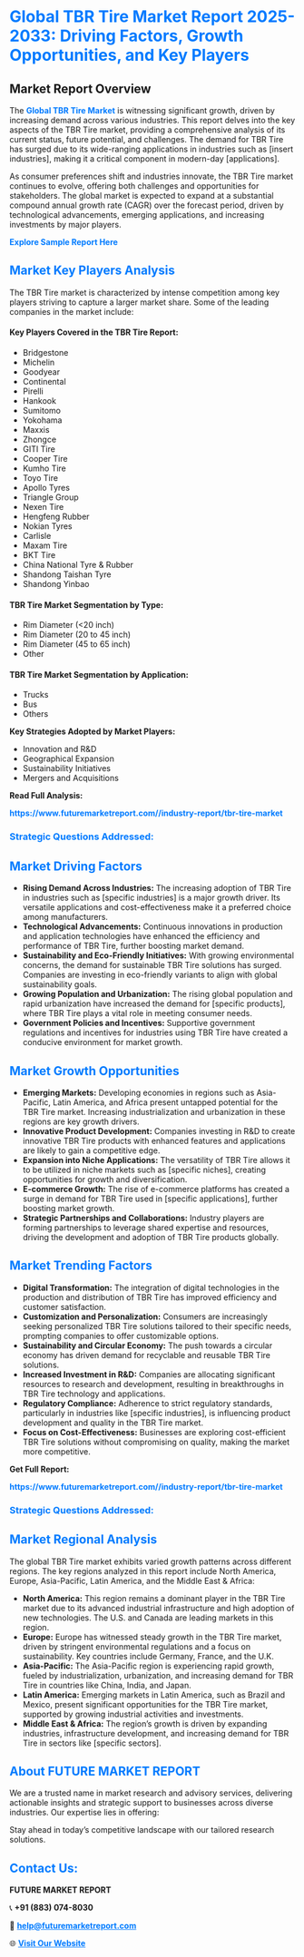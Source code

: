 <h1 style="color: #007BFF;">Global TBR Tire Market Report 2025-2033: Driving Factors, Growth Opportunities, and Key Players</h1>

<section id="overview">
<h2>Market Report Overview</h2>
<p>The <a href="https://www.futuremarketreport.com//industry-report/tbr-tire-market" style="color: #007BFF; text-decoration: none;"><strong>Global TBR Tire Market</strong></a> is witnessing significant growth, driven by increasing demand across various industries. This report delves into the key aspects of the TBR Tire market, providing a comprehensive analysis of its current status, future potential, and challenges. The demand for TBR Tire has surged due to its wide-ranging applications in industries such as [insert industries], making it a critical component in modern-day [applications].</p>
<p>As consumer preferences shift and industries innovate, the TBR Tire market continues to evolve, offering both challenges and opportunities for stakeholders. The global market is expected to expand at a substantial compound annual growth rate (CAGR) over the forecast period, driven by technological advancements, emerging applications, and increasing investments by major players.</p>
</section>

<section id="overview">
<p><a href="https://www.futuremarketreport.com//request-sample/reportId=91153" style="color: #007BFF; text-decoration: none;"><strong>Explore Sample Report Here</strong></a></p>
</section>

<section id="key-players">
<h2 style="color: #007BFF;">Market Key Players Analysis</h2>
<p>The TBR Tire market is characterized by intense competition among key players striving to capture a larger market share. Some of the leading companies in the market include:</p>
<h4>Key Players Covered in the TBR Tire Report:</h4>
<ul><li>Bridgestone</li><li>Michelin</li><li>Goodyear</li><li>Continental</li><li>Pirelli</li><li>Hankook</li><li>Sumitomo</li><li>Yokohama</li><li>Maxxis</li><li>Zhongce</li><li>GITI Tire</li><li>Cooper Tire</li><li>Kumho Tire</li><li>Toyo Tire</li><li>Apollo Tyres</li><li>Triangle Group</li><li>Nexen Tire</li><li>Hengfeng Rubber</li><li>Nokian Tyres</li><li>Carlisle</li><li>Maxam Tire</li><li>BKT Tire</li><li>China National Tyre &amp; Rubber</li><li>Shandong Taishan Tyre</li><li>Shandong Yinbao</li></ul>
<h4>TBR Tire Market Segmentation by Type:</h4>
<ul><li>Rim Diameter (&lt;20 inch)</li><li>Rim Diameter (20 to 45 inch)</li><li>Rim Diameter (45 to 65 inch)</li><li>Other</li></ul>

<h4>TBR Tire Market Segmentation by Application:</h4>
<ul><li>Trucks</li><li>Bus</li><li>Others</li></ul>
<p><strong>Key Strategies Adopted by Market Players:</strong></p>
<ul>
<li>Innovation and R&D</li>
<li>Geographical Expansion</li>
<li>Sustainability Initiatives</li>
<li>Mergers and Acquisitions</li>
</ul>
</section>

<section>
<p><strong>Read Full Analysis: </strong></p><a href="https://www.futuremarketreport.com//industry-report/tbr-tire-market" style="color: #007BFF; text-decoration: none;"><strong>https://www.futuremarketreport.com//industry-report/tbr-tire-market</strong></a>
<h3 style="color: #007BFF;">Strategic Questions Addressed:</h3>
</section>

<section id="driving-factors">
<h2 style="color: #007BFF;">Market Driving Factors</h2>
<ul>
<li><strong>Rising Demand Across Industries:</strong> The increasing adoption of TBR Tire in industries such as [specific industries] is a major growth driver. Its versatile applications and cost-effectiveness make it a preferred choice among manufacturers.</li>
<li><strong>Technological Advancements:</strong> Continuous innovations in production and application technologies have enhanced the efficiency and performance of TBR Tire, further boosting market demand.</li>
<li><strong>Sustainability and Eco-Friendly Initiatives:</strong> With growing environmental concerns, the demand for sustainable TBR Tire solutions has surged. Companies are investing in eco-friendly variants to align with global sustainability goals.</li>
<li><strong>Growing Population and Urbanization:</strong> The rising global population and rapid urbanization have increased the demand for [specific products], where TBR Tire plays a vital role in meeting consumer needs.</li>
<li><strong>Government Policies and Incentives:</strong> Supportive government regulations and incentives for industries using TBR Tire have created a conducive environment for market growth.</li>
</ul>
</section>

<section id="growth-opportunities">
<h2 style="color: #007BFF;">Market Growth Opportunities</h2>
<ul>
<li><strong>Emerging Markets:</strong> Developing economies in regions such as Asia-Pacific, Latin America, and Africa present untapped potential for the TBR Tire market. Increasing industrialization and urbanization in these regions are key growth drivers.</li>
<li><strong>Innovative Product Development:</strong> Companies investing in R&D to create innovative TBR Tire products with enhanced features and applications are likely to gain a competitive edge.</li>
<li><strong>Expansion into Niche Applications:</strong> The versatility of TBR Tire allows it to be utilized in niche markets such as [specific niches], creating opportunities for growth and diversification.</li>
<li><strong>E-commerce Growth:</strong> The rise of e-commerce platforms has created a surge in demand for TBR Tire used in [specific applications], further boosting market growth.</li>
<li><strong>Strategic Partnerships and Collaborations:</strong> Industry players are forming partnerships to leverage shared expertise and resources, driving the development and adoption of TBR Tire products globally.</li>
</ul>
</section>

<section id="trending-factors">
<h2 style="color: #007BFF;">Market Trending Factors</h2>
<ul>
<li><strong>Digital Transformation:</strong> The integration of digital technologies in the production and distribution of TBR Tire has improved efficiency and customer satisfaction.</li>
<li><strong>Customization and Personalization:</strong> Consumers are increasingly seeking personalized TBR Tire solutions tailored to their specific needs, prompting companies to offer customizable options.</li>
<li><strong>Sustainability and Circular Economy:</strong> The push towards a circular economy has driven demand for recyclable and reusable TBR Tire solutions.</li>
<li><strong>Increased Investment in R&D:</strong> Companies are allocating significant resources to research and development, resulting in breakthroughs in TBR Tire technology and applications.</li>
<li><strong>Regulatory Compliance:</strong> Adherence to strict regulatory standards, particularly in industries like [specific industries], is influencing product development and quality in the TBR Tire market.</li>
<li><strong>Focus on Cost-Effectiveness:</strong> Businesses are exploring cost-efficient TBR Tire solutions without compromising on quality, making the market more competitive.</li>
</ul>
</section>

<section>
<p><strong>Get Full Report: </strong></p><a href="https://www.futuremarketreport.com//industry-report/tbr-tire-market" style="color: #007BFF; text-decoration: none;"><strong>https://www.futuremarketreport.com//industry-report/tbr-tire-market</strong></a>
<h3 style="color: #007BFF;">Strategic Questions Addressed:</h3>
</section>


<section id="regional-analysis">
<h2 style="color: #007BFF;">Market Regional Analysis</h2>
<p>The global TBR Tire market exhibits varied growth patterns across different regions. The key regions analyzed in this report include North America, Europe, Asia-Pacific, Latin America, and the Middle East & Africa:</p>
<ul>
<li><strong>North America:</strong> This region remains a dominant player in the TBR Tire market due to its advanced industrial infrastructure and high adoption of new technologies. The U.S. and Canada are leading markets in this region.</li>
<li><strong>Europe:</strong> Europe has witnessed steady growth in the TBR Tire market, driven by stringent environmental regulations and a focus on sustainability. Key countries include Germany, France, and the U.K.</li>
<li><strong>Asia-Pacific:</strong> The Asia-Pacific region is experiencing rapid growth, fueled by industrialization, urbanization, and increasing demand for TBR Tire in countries like China, India, and Japan.</li>
<li><strong>Latin America:</strong> Emerging markets in Latin America, such as Brazil and Mexico, present significant opportunities for the TBR Tire market, supported by growing industrial activities and investments.</li>
<li><strong>Middle East & Africa:</strong> The region’s growth is driven by expanding industries, infrastructure development, and increasing demand for TBR Tire in sectors like [specific sectors].</li>
</ul>
</section>

<footer>
<h2 style="color: #007BFF;">About FUTURE MARKET REPORT</h2>
<p>We are a trusted name in market research and advisory services, delivering actionable insights and strategic support to businesses across diverse industries. Our expertise lies in offering:</p>

<p>Stay ahead in today’s competitive landscape with our tailored research solutions.</p>

<h2 style="color: #007BFF;">Contact Us:</h2>
<p><strong>FUTURE MARKET REPORT</strong></p>
<p>📞 <strong>+91 (883) 074-8030</strong></p>
<p>📧 <strong><a href="mailto:help@futuremarketreport.com" style="color: #007BFF;">help@futuremarketreport.com</a></strong></p>
<p>🌐 <strong><a href="https://www.futuremarketreport.com/" style="color: #007BFF;">Visit Our Website</a></strong></p>
</footer>